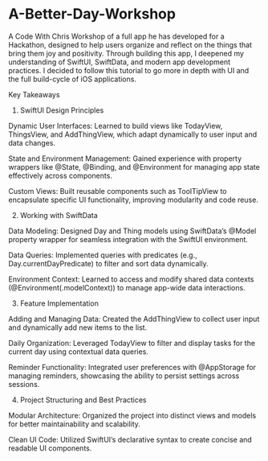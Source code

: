 # A-Better-Day-Workshop

A Code With Chris Workshop of a full app he has developed for a Hackathon, designed to help users organize and reflect on the things that bring them joy and positivity. Through building this app, I deepened my understanding of SwiftUI, SwiftData, and modern app development practices. I decided to follow this tutorial to go more in depth with UI and the full build-cycle of iOS applications.

Key Takeaways

1. SwiftUI Design Principles

  Dynamic User Interfaces: Learned to build views like TodayView, ThingsView, and AddThingView, which adapt dynamically to user input and data changes.
  
  State and Environment Management: Gained experience with property wrappers like @State, @Binding, and @Environment for managing app state effectively across components.
  
  Custom Views: Built reusable components such as ToolTipView to encapsulate specific UI functionality, improving modularity and code reuse.


2. Working with SwiftData
  
  Data Modeling: Designed Day and Thing models using SwiftData’s @Model property wrapper for seamless integration with the SwiftUI environment.
  
  Data Queries: Implemented queries with predicates (e.g., Day.currentDayPredicate) to filter and sort data dynamically.
  
  Environment Context: Learned to access and modify shared data contexts (@Environment(\.modelContext)) to manage app-wide data interactions.

3. Feature Implementation

  Adding and Managing Data: Created the AddThingView to collect user input and dynamically add new items to the list.
  
  Daily Organization: Leveraged TodayView to filter and display tasks for the current day using contextual data queries.
  
  Reminder Functionality: Integrated user preferences with @AppStorage for managing reminders, showcasing the ability to persist settings across sessions.

4. Project Structuring and Best Practices

  Modular Architecture: Organized the project into distinct views and models for better maintainability and scalability.
  
  Clean UI Code: Utilized SwiftUI’s declarative syntax to create concise and readable UI components.
